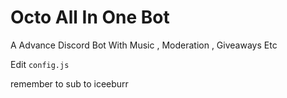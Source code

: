 # Octo All In One Bot
A Advance Discord Bot With Music , Moderation , Giveaways Etc

Edit ``config.js`` 


 remember to sub to iceeburr